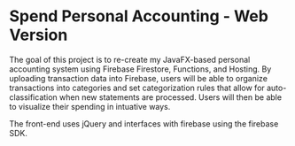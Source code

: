 # Spend Personal Accounting - Web Version
The goal of this project is to re-create my JavaFX-based personal accounting system using Firebase Firestore, Functions, and Hosting.
By uploading transaction data into Firebase, users will be able to organize transactions into categories and set categorization rules
that allow for auto-classification when new statements are processed. Users will then be able to visualize their spending in 
intuative ways.

The front-end uses jQuery and interfaces with firebase using the firebase SDK.
